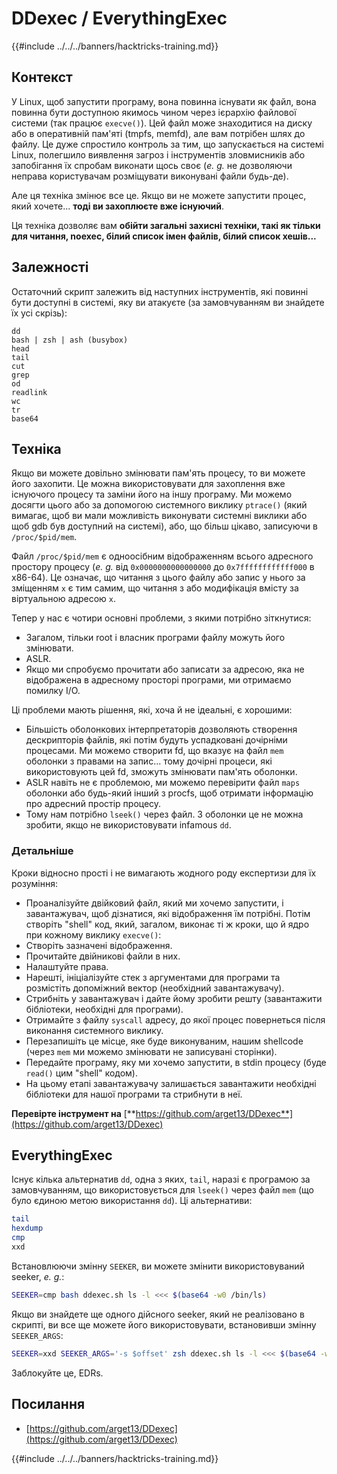 # DDexec / EverythingExec

{{#include ../../../banners/hacktricks-training.md}}

## Контекст

У Linux, щоб запустити програму, вона повинна існувати як файл, вона повинна бути доступною якимось чином через ієрархію файлової системи (так працює `execve()`). Цей файл може знаходитися на диску або в оперативній пам'яті (tmpfs, memfd), але вам потрібен шлях до файлу. Це дуже спростило контроль за тим, що запускається на системі Linux, полегшило виявлення загроз і інструментів зловмисників або запобігання їх спробам виконати щось своє (_e. g._ не дозволяючи неправа користувачам розміщувати виконувані файли будь-де).

Але ця техніка змінює все це. Якщо ви не можете запустити процес, який хочете... **тоді ви захоплюєте вже існуючий**.

Ця техніка дозволяє вам **обійти загальні захисні техніки, такі як тільки для читання, noexec, білий список імен файлів, білий список хешів...**

## Залежності

Остаточний скрипт залежить від наступних інструментів, які повинні бути доступні в системі, яку ви атакуєте (за замовчуванням ви знайдете їх усі скрізь):
```
dd
bash | zsh | ash (busybox)
head
tail
cut
grep
od
readlink
wc
tr
base64
```
## Техніка

Якщо ви можете довільно змінювати пам'ять процесу, то ви можете його захопити. Це можна використовувати для захоплення вже існуючого процесу та заміни його на іншу програму. Ми можемо досягти цього або за допомогою системного виклику `ptrace()` (який вимагає, щоб ви мали можливість виконувати системні виклики або щоб gdb був доступний на системі), або, що більш цікаво, записуючи в `/proc/$pid/mem`.

Файл `/proc/$pid/mem` є одноосібним відображенням всього адресного простору процесу (_e. g._ від `0x0000000000000000` до `0x7ffffffffffff000` в x86-64). Це означає, що читання з цього файлу або запис у нього за зміщенням `x` є тим самим, що читання з або модифікація вмісту за віртуальною адресою `x`.

Тепер у нас є чотири основні проблеми, з якими потрібно зіткнутися:

- Загалом, тільки root і власник програми файлу можуть його змінювати.
- ASLR.
- Якщо ми спробуємо прочитати або записати за адресою, яка не відображена в адресному просторі програми, ми отримаємо помилку I/O.

Ці проблеми мають рішення, які, хоча й не ідеальні, є хорошими:

- Більшість оболонкових інтерпретаторів дозволяють створення дескрипторів файлів, які потім будуть успадковані дочірніми процесами. Ми можемо створити fd, що вказує на файл `mem` оболонки з правами на запис... тому дочірні процеси, які використовують цей fd, зможуть змінювати пам'ять оболонки.
- ASLR навіть не є проблемою, ми можемо перевірити файл `maps` оболонки або будь-який інший з procfs, щоб отримати інформацію про адресний простір процесу.
- Тому нам потрібно `lseek()` через файл. З оболонки це не можна зробити, якщо не використовувати infamous `dd`.

### Детальніше

Кроки відносно прості і не вимагають жодного роду експертизи для їх розуміння:

- Проаналізуйте двійковий файл, який ми хочемо запустити, і завантажувач, щоб дізнатися, які відображення їм потрібні. Потім створіть "shell" код, який, загалом, виконає ті ж кроки, що й ядро при кожному виклику `execve()`:
- Створіть зазначені відображення.
- Прочитайте двійникові файли в них.
- Налаштуйте права.
- Нарешті, ініціалізуйте стек з аргументами для програми та розмістіть допоміжний вектор (необхідний завантажувачу).
- Стрибніть у завантажувач і дайте йому зробити решту (завантажити бібліотеки, необхідні для програми).
- Отримайте з файлу `syscall` адресу, до якої процес повернеться після виконання системного виклику.
- Перезапишіть це місце, яке буде виконуваним, нашим shellcode (через `mem` ми можемо змінювати не записувані сторінки).
- Передайте програму, яку ми хочемо запустити, в stdin процесу (буде `read()` цим "shell" кодом).
- На цьому етапі завантажувачу залишається завантажити необхідні бібліотеки для нашої програми та стрибнути в неї.

**Перевірте інструмент на** [**https://github.com/arget13/DDexec**](https://github.com/arget13/DDexec)

## EverythingExec

Існує кілька альтернатив `dd`, одна з яких, `tail`, наразі є програмою за замовчуванням, що використовується для `lseek()` через файл `mem` (що було єдиною метою використання `dd`). Ці альтернативи:
```bash
tail
hexdump
cmp
xxd
```
Встановлюючи змінну `SEEKER`, ви можете змінити використовуваний seeker, _e. g._:
```bash
SEEKER=cmp bash ddexec.sh ls -l <<< $(base64 -w0 /bin/ls)
```
Якщо ви знайдете ще одного дійсного seeker, який не реалізовано в скрипті, ви все ще можете його використовувати, встановивши змінну `SEEKER_ARGS`:
```bash
SEEKER=xxd SEEKER_ARGS='-s $offset' zsh ddexec.sh ls -l <<< $(base64 -w0 /bin/ls)
```
Заблокуйте це, EDRs.

## Посилання

- [https://github.com/arget13/DDexec](https://github.com/arget13/DDexec)

{{#include ../../../banners/hacktricks-training.md}}
